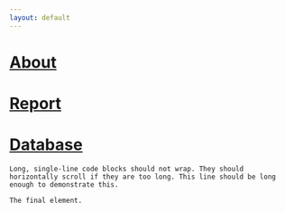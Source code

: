 ```yaml
---
layout: default
---
```


# [About](./another-page.html)

# [Report](./report.html)

# [Database](./database.html)

```
Long, single-line code blocks should not wrap. They should horizontally scroll if they are too long. This line should be long enough to demonstrate this.
```

```
The final element.
```
